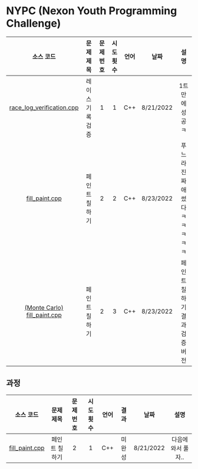 # NYPC (Nexon Youth Programming Challenge)
|소스 코드|문제 제목|문제 번호|시도 횟수|언어|날짜|설명|
|:---:|:---:|:---:|:---:|:---:|:---:|:---:|
|[race_log_verification.cpp](./race_log_verification.cpp)|레이스 기록 검증|1|1|C++|8/21/2022|1트만에 성공 ㅋ|
|[fill_paint.cpp](./fill_paint.cpp)|페인트 칠하기|2|2|C++|8/23/2022|푸느라 진짜 애썼다 ㅋㅋㅋㅋㅋ|
|[(Monte Carlo) fill_paint.cpp](./fill_paint_mc.cpp)|페인트 칠하기|2|3|C++|8/23/2022|페인트 칠하기 결과 검증 버전|

## 과정
|소스 코드|문제 제목|문제 번호|시도 횟수|언어|결과|날짜|설명|
|:---:|:---:|:---:|:---:|:---:|:---:|:---:|:---:|
|[fill_paint.cpp](./Footprints/fill_paint.cpp)|페인트 칠하기|2|1|C++|미완성|8/21/2022|다음에 와서 풀자..|